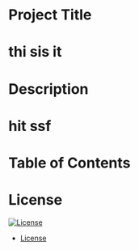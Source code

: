 
# Project Title
# thi sis it

# Description
# hit ssf

# Table of Contents
# License
[![License](https://img.shields.io/badge/License-BSD_3--Clause-blue.svg)](https://opensource.org/licenses/BSD-3-Clause)
* [License](#license)


